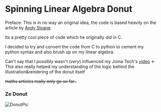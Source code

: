 # Spinning Linear Algebra Donut

Preface: This is in no way an original idea, the code is based heavily on the article by [Andy Sloane](https://www.a1k0n.net/2011/07/20/donut-math.html). 

Its a pretty cool piece of code which he originally did in C. 


I decided to try and convert the code from C to python to cement my python syntax and also brush up on my linear algebra. 

Can't say that I possibly wasn't (*very*) influenced my Joma Tech's [video](https://www.youtube.com/watch?v=sW9npZVpiMI&ab_channel=JomaTech) <- This also really helped my understanding of the logic behind the illustration&rendering of the donut itself 

~~maths articles really only go so far..~~



### Ze Donut
![DonutPic](https://user-images.githubusercontent.com/61195644/180340264-66cb8b9e-9b70-4de5-82d1-02dbc9faf6db.PNG)
